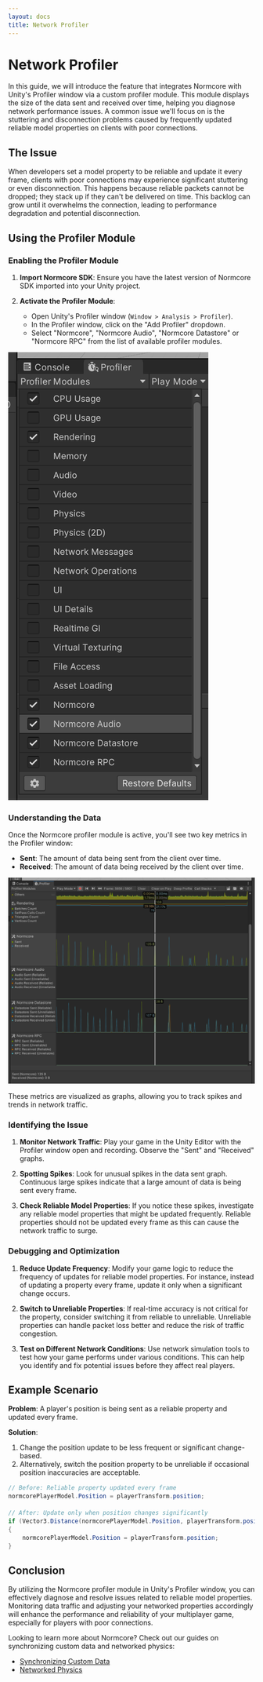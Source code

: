 ```yaml
---
layout: docs
title: Network Profiler
---
```


# Network Profiler

In this guide, we will introduce the feature that integrates Normcore with Unity's Profiler window via a custom profiler module. This module displays the size of the data sent and received over time, helping you diagnose network performance issues. A common issue we'll focus on is the stuttering and disconnection problems caused by frequently updated reliable model properties on clients with poor connections.

## The Issue

When developers set a model property to be reliable and update it every frame, clients with poor connections may experience significant stuttering or even disconnection. This happens because reliable packets cannot be dropped; they stack up if they can't be delivered on time. This backlog can grow until it overwhelms the connection, leading to performance degradation and potential disconnection.

## Using the Profiler Module

### Enabling the Profiler Module

1. **Import Normcore SDK**: Ensure you have the latest version of Normcore SDK imported into your Unity project.

2. **Activate the Profiler Module**:
    - Open Unity's Profiler window (`Window > Analysis > Profiler`).
    - In the Profiler window, click on the "Add Profiler" dropdown.
    - Select "Normcore", "Normcore Audio", "Normcore Datastore" or "Normcore RPC" from the list of available profiler modules.

![](./network-profiler/profiler-module.png "The Profiler module selection dropdown.")

### Understanding the Data

Once the Normcore profiler module is active, you'll see two key metrics in the Profiler window:
- **Sent**: The amount of data being sent from the client over time.
- **Received**: The amount of data being received by the client over time.

![](./network-profiler/profiler.png "The Profiler window displaying the data sent and received.")

These metrics are visualized as graphs, allowing you to track spikes and trends in network traffic.

### Identifying the Issue

1. **Monitor Network Traffic**: Play your game in the Unity Editor with the Profiler window open and recording. Observe the "Sent" and "Received" graphs.
   
2. **Spotting Spikes**: Look for unusual spikes in the data sent graph. Continuous large spikes indicate that a large amount of data is being sent every frame.

3. **Check Reliable Model Properties**: If you notice these spikes, investigate any reliable model properties that might be updated frequently. Reliable properties should not be updated every frame as this can cause the network traffic to surge.

### Debugging and Optimization

1. **Reduce Update Frequency**: Modify your game logic to reduce the frequency of updates for reliable model properties. For instance, instead of updating a property every frame, update it only when a significant change occurs.

2. **Switch to Unreliable Properties**: If real-time accuracy is not critical for the property, consider switching it from reliable to unreliable. Unreliable properties can handle packet loss better and reduce the risk of traffic congestion.

3. **Test on Different Network Conditions**: Use network simulation tools to test how your game performs under various conditions. This can help you identify and fix potential issues before they affect real players.

## Example Scenario

**Problem**: A player's position is being sent as a reliable property and updated every frame.

**Solution**:
1. Change the position update to be less frequent or significant change-based.
2. Alternatively, switch the position property to be unreliable if occasional position inaccuracies are acceptable.

```csharp
// Before: Reliable property updated every frame
normcorePlayerModel.Position = playerTransform.position;

// After: Update only when position changes significantly
if (Vector3.Distance(normcorePlayerModel.Position, playerTransform.position) > threshold)
{
    normcorePlayerModel.Position = playerTransform.position;
}
```

## Conclusion
By utilizing the Normcore profiler module in Unity's Profiler window, you can effectively diagnose and resolve issues related to reliable model properties. Monitoring data traffic and adjusting your networked properties accordingly will enhance the performance and reliability of your multiplayer game, especially for players with poor connections.

Looking to learn more about Normcore? Check out our guides on synchronizing custom data and networked physics:

- [Synchronizing Custom Data](../realtime/synchronizing-custom-data.md)
- [Networked Physics](../realtime/networked-physics.md)
